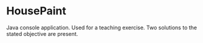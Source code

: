 # HousePaint
Java console application. Used for a teaching exercise. Two solutions to the stated objective are present.
